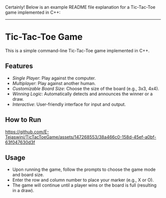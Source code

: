 Certainly! Below is an example README file explanation for a Tic-Tac-Toe game implemented in C++:

---

# Tic-Tac-Toe Game

This is a simple command-line Tic-Tac-Toe game implemented in C++.

## Features

- *Single Player*: Play against the computer.
- *Multiplayer*: Play against another human.
- *Customizable Board Size*: Choose the size of the board (e.g., 3x3, 4x4).
- *Winning Logic*: Automatically detects and announces the winner or a draw.
- *Interactive*: User-friendly interface for input and output.
## How to Run
https://github.com/E-Tejaswini/TicTacToeGame/assets/147268553/38a466c0-158d-45ef-a0bf-63f047630d3f

## Usage

- Upon running the game, follow the prompts to choose the game mode and board size.
- Enter the row and column number to place your marker (e.g., X or O).
- The game will continue until a player wins or the board is full (resulting in a draw).
